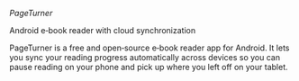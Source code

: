 *PageTurner*

Android e‑book reader with cloud synchronization

PageTurner is a free and open‑source e‑book reader app for Android. It lets you sync your reading progress automatically across devices so you can pause reading on your phone and pick up where you left off on your tablet.
